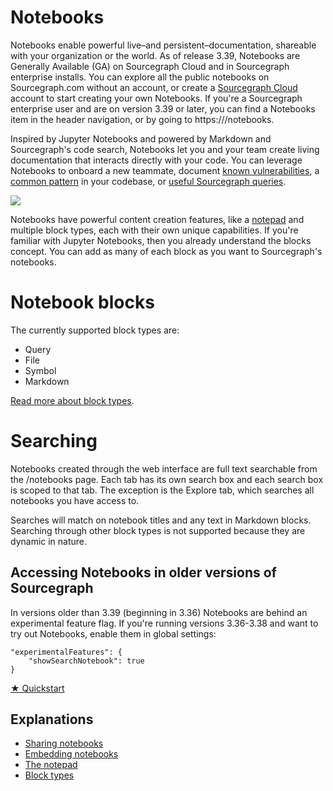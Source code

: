 <style>

.markdown-body h2 {
  margin-top: 2em;
}

.markdown-body ul {
  list-style:none;
  padding-left: 1em;
}

.markdown-body ul li {
  margin: 0.5em 0;
}

.markdown-body ul li:before {
  content: '';
  display: inline-block;
  height: 1.2em;
  width: 1em;
  background-size: contain;
  background-repeat: no-repeat;
  background-image: url(code_monitoring/file-icon.svg);
  margin-right: 0.5em;
  margin-bottom: -0.29em;
}

body.theme-dark .markdown-body ul li:before {
  filter: invert(50%);
}

</style>

# Notebooks
Notebooks enable powerful live–and persistent–documentation, shareable with your organization or the world. As of release 3.39, Notebooks are Generally Available (GA) on Sourcegraph Cloud and in Sourcegraph enterprise installs. You can explore all the public notebooks on Sourcegraph.com without an account, or create a [Sourcegraph Cloud](https://about.sourcegraph.com/get-started/cloud) account to start creating your own Notebooks. If you're a Sourcegraph enterprise user and are on version 3.39 or later, you can find a Notebooks item in the header navigation, or by going to https://<your-internal-sourcegraph-url>/notebooks.

Inspired by Jupyter Notebooks and powered by Markdown and Sourcegraph's code search, Notebooks let you and your team create living documentation that interacts directly with your code. You can leverage Notebooks to onboard a new teammate, document [known vulnerabilities](https://sourcegraph.com/notebooks/Tm90ZWJvb2s6MQ==), a [common pattern](https://sourcegraph.com/notebooks/Tm90ZWJvb2s6OTI=) in your codebase, or [useful Sourcegraph queries](https://sourcegraph.com/notebooks/Tm90ZWJvb2s6MTU=).

![](https://storage.googleapis.com/sourcegraph-assets/docs/images/notebooks/notebooks_home.gif)

Notebooks have powerful content creation features, like a [notepad](../notebooks/notepad.md) and multiple block types, each with their own unique capabilities. If you're familiar with Jupyter Notebooks, then you already understand the blocks concept. You can add as many of each block as you want to Sourcegraph's notebooks.

# Notebook blocks
The currently supported block types are:
- Query
- File
- Symbol
- Markdown

[Read more about block types](../notebooks/blocks.md).

# Searching
Notebooks created through the web interface are full text searchable from the /notebooks page. Each tab has its own search box and each search box is scoped to that tab. The exception is the Explore tab, which searches all notebooks you have access to.

Searches will match on notebook titles and any text in Markdown blocks. Searching through other block types is not supported because they are dynamic in nature.


## Accessing Notebooks in older versions of Sourcegraph
In versions older than 3.39 (beginning in 3.36) Notebooks are behind an experimental feature flag. If you're running versions 3.36-3.38 and want to try out Notebooks, enable them in global settings:

```
"experimentalFeatures": {
    "showSearchNotebook": true
}
```

<div class="cta-group">
  <a class="btn btn-primary" href="quickstart">★ Quickstart</a>
</div>

## Explanations
- [Sharing notebooks](../notebooks/notebook-sharing.md)
- [Embedding notebooks](../notebooks/notebook-embedding.md)
- [The notepad](../notebooks/notepad.md)
- [Block types](../notebooks/blocks.md)
